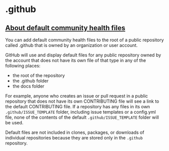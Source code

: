 # .github

## [About default community health files](https://help.github.com/en/github/building-a-strong-community/creating-a-default-community-health-file#about-default-community-health-files)
You can add default community health files to the root of a public repository called .github that is owned by an organization or user account.

GitHub will use and display default files for any public repository owned by the account that does not have its own file of that type in any of the following places:

- the root of the repository
- the .github folder
- the docs folder

For example, anyone who creates an issue or pull request in a public repository that does not have its own CONTRIBUTING file will see a link to the default CONTRIBUTING file. If a repository has any files in its own `.github/ISSUE_TEMPLATE` folder, including issue templates or a config.yml file, none of the contents of the default `.github/ISSUE_TEMPLATE` folder will be used.

Default files are not included in clones, packages, or downloads of individual repositories because they are stored only in the `.github` repository.
